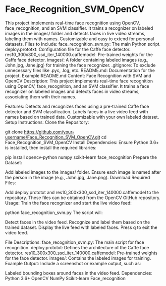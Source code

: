 # Face_Recognition_SVM_OpenCV
This project implements real-time face recognition using OpenCV, face_recognition, and an SVM classifier. It trains a recognizer on labeled images in the images/ folder and detects faces in live video streams, labeling them with names. Customizable and easy to extend for personal datasets.
Files to Include:
face_recognition_svm.py: The main Python script.
deploy.prototxt: Configuration file for the Caffe face detector.
res10_300x300_ssd_iter_140000.caffemodel: Pre-trained weights for the Caffe face detector.
images/: A folder containing labeled images (e.g., John.jpg, Jane.jpg) for training the face recognizer.
.gitignore: To exclude unnecessary files like .pyc, .log, etc.
README.md: Documentation for the project.
Example README.md Content:
Face Recognition with SVM and OpenCV
Description:
This project implements real-time face recognition using OpenCV, face_recognition, and an SVM classifier. It trains a face recognizer on labeled images and detects faces in video streams, associating them with their names.

Features:
Detects and recognizes faces using a pre-trained Caffe face detector and SVM classification.
Labels faces in a live video feed with names based on trained data.
Customizable with your own labeled dataset.
Setup Instructions:
Clone the Repository:


git clone https://github.com/your-username/Face_Recognition_SVM_OpenCV.git
cd Face_Recognition_SVM_OpenCV
Install Dependencies: Ensure Python 3.6+ is installed, then install the required libraries:


pip install opencv-python numpy scikit-learn face_recognition
Prepare the Dataset:

Add labeled images to the images/ folder.
Ensure each image is named after the person in the image (e.g., John.jpg, Jane.png).
Download Required Files:

Add deploy.prototxt and res10_300x300_ssd_iter_140000.caffemodel to the repository.
These files can be obtained from the OpenCV GitHub repository.
Usage:
Train the face recognizer and start the live video feed:


python face_recognition_svm.py
The script will:

Detect faces in the video feed.
Recognize and label them based on the trained dataset.
Display the live feed with labeled faces.
Press q to exit the video feed.

File Descriptions:
face_recognition_svm.py: The main script for face recognition.
deploy.prototxt: Defines the architecture of the Caffe face detector.
res10_300x300_ssd_iter_140000.caffemodel: Pre-trained weights for the face detector.
images/: Contains the labeled images for training.
Example Output:
Include a screenshot or example output, such as:

Labeled bounding boxes around faces in the video feed.
Dependencies:
Python 3.6+
OpenCV
NumPy
Scikit-learn
Face_recognition
